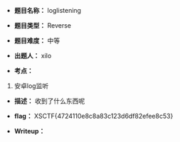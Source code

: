 * **题目名称：** loglistening

* **题目类型：** Reverse

* **题目难度：** 中等

* **出题人：** xilo

* **考点：**  

1. 安卓log监听

* **描述：** 收到了什么东西呢

* **flag：** XSCTF{4724110e8c8a83c123d6df82efee8c53}

* **Writeup：** 
